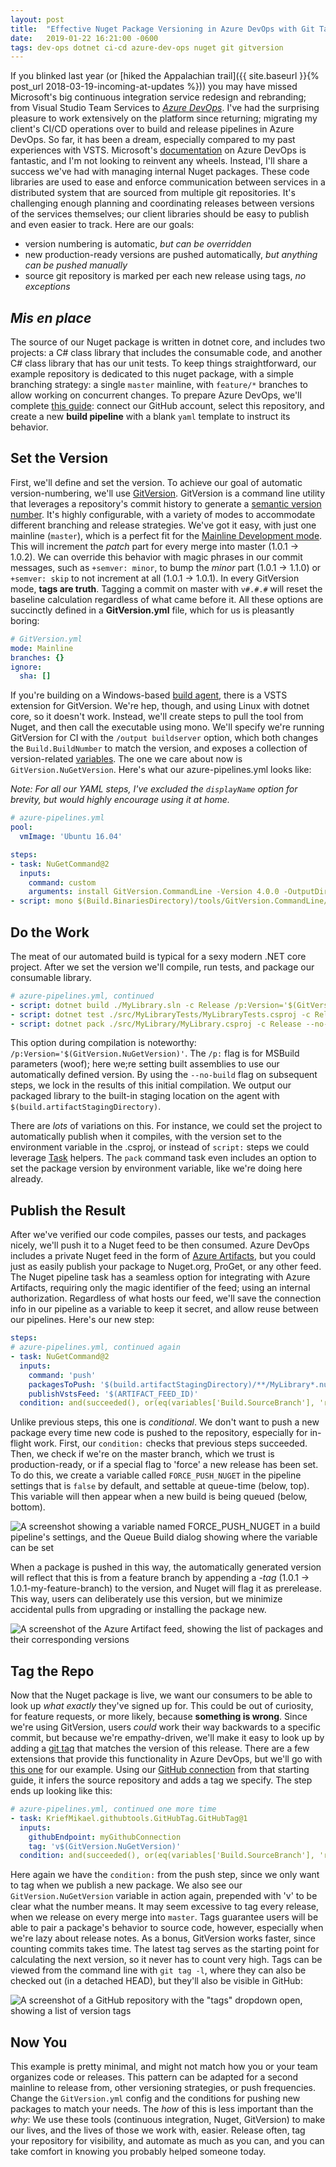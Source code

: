 ```yaml
---
layout: post
title:  "Effective Nuget Package Versioning in Azure DevOps with Git Tags and GitVersion"
date:   2019-01-22 16:21:00 -0600
tags: dev-ops dotnet ci-cd azure-dev-ops nuget git gitversion
---
```


If you blinked last year (or [hiked the Appalachian trail]({{ site.baseurl }}{% post_url 2018-03-19-incoming-at-updates %})) you may have missed Microsoft's big continuous integration service redesign and rebranding; from Visual Studio Team Services to [_Azure DevOps_](https://dev.azure.com). I've had the surprising pleasure to work extensively on the platform since returning; migrating my client's CI/CD operations over to build and release pipelines in Azure DevOps. So far, it has been a dream, especially compared to my past experiences with VSTS. Microsoft's [documentation](https://docs.microsoft.com/en-us/azure/devops/pipelines/) on Azure DevOps is fantastic, and I'm not looking to reinvent any wheels. Instead, I'll share a success we've had with managing internal Nuget packages.<!--more--> These code libraries are used to ease and enforce communication between services in a distributed system that are sourced from multiple git repositories. It's challenging enough planning and coordinating releases between versions of the services themselves; our client libraries should be easy to publish and even easier to track. Here are our goals:

- version numbering is automatic, _but can be overridden_
- new production-ready versions are pushed automatically, _but anything can be pushed manually_
- source git repository is marked per each new release using tags, _no exceptions_

## _Mis en place_

The source of our Nuget package is written in dotnet core, and includes two projects: a C# class library that includes the consumable code, and another C# class library that has our unit tests. To keep things straightforward, our example repository is dedicated to this nuget package, with a simple branching strategy: a single `master` mainline, with `feature/*` branches to allow working on concurrent changes. To prepare Azure DevOps, we'll complete [this guide](https://docs.microsoft.com/en-us/azure/devops/pipelines/get-started-yaml): connect our GitHub account, select this repository, and create a new **build pipeline** with a blank `yaml` template to instruct its behavior.

## Set the Version

First, we'll define and set the version. To achieve our goal of automatic version-numbering, we'll use [GitVersion](https://github.com/GitTools/GitVersion). GitVersion is a command line utility that leverages a repository's commit history to generate a [semantic version number](https://gitversion.readthedocs.io/en/latest/reference/intro-to-semver/). It's highly configurable, with a variety of modes to accommodate different branching and release strategies. We've got it easy, with just one mainline (`master`), which is a perfect fit for the [Mainline Development mode](https://gitversion.readthedocs.io/en/latest/reference/mainline-development/). This will increment the _patch_ part for every merge into master (1.0.1 -> 1.0.2). We can override this behavior with magic phrases in our commit messages, such as `+semver: minor`, to bump the _minor_ part (1.0.1 -> 1.1.0) or `+semver: skip` to not increment at all (1.0.1 -> 1.0.1). In every GitVersion mode, **tags are truth**. Tagging a commit on master with `v#.#.#` will reset the baseline calculation regardless of what came before it. All these options are succinctly defined in a **GitVersion.yml** file, which for us is pleasantly boring:

```yml
# GitVersion.yml
mode: Mainline
branches: {}
ignore:
  sha: []
```

If you're building on a Windows-based [build agent](https://docs.microsoft.com/en-us/azure/devops/pipelines/agents/hosted), there is a VSTS extension for GitVersion. We're hep, though, and using Linux with dotnet core, so it doesn't work. Instead, we'll create steps to pull the tool from Nuget, and then call the executable using mono. We'll specify we're running GitVersion for CI with the `/output buildserver` option, which both changes the `Build.BuildNumber` to match the version, and exposes a collection of version-related [variables](https://gitversion.readthedocs.io/en/latest/more-info/variables/). The one we care about now is `GitVersion.NuGetVersion`. Here's what our azure-pipelines.yml looks like:

_Note: For all our YAML steps, I've excluded the `displayName` option for brevity, but would highly encourage using it at home._

``` yml
# azure-pipelines.yml
pool:
  vmImage: 'Ubuntu 16.04'

steps:
- task: NuGetCommand@2
  inputs:
    command: custom
    arguments: install GitVersion.CommandLine -Version 4.0.0 -OutputDirectory $(Build.BinariesDirectory)/tools -ExcludeVersion
- script: mono $(Build.BinariesDirectory)/tools/GitVersion.CommandLine/tools/GitVersion.exe /output buildserver /nofetch
```

## Do the Work

The meat of our automated build is typical for a sexy modern .NET core project. After we set the version we'll compile, run tests, and package our consumable library.

``` yml
# azure-pipelines.yml, continued
- script: dotnet build ./MyLibrary.sln -c Release /p:Version='$(GitVersion.NuGetVersion)'
- script: dotnet test ./src/MyLibraryTests/MyLibraryTests.csproj -c Release --no-build
- script: dotnet pack ./src/MyLibrary/MyLibrary.csproj -c Release --no-build -o '$(build.artifactStagingDirectory)'
```

This option during compilation is noteworthy: `/p:Version='$(GitVersion.NuGetVersion)'`. The `/p:` flag is for MSBuild parameters (woof); here we;re setting built assemblies to use our automatically defined version. By using the `--no-build` flag on subsequent steps, we lock in the results of this initial compilation. We output our packaged library to the built-in staging location on the agent with `$(build.artifactStagingDirectory)`.

There are _lots_ of variations on this. For instance, we could set the project to automatically publish when it compiles, with the version set to the environment variable in the .csproj, or instead of `script:` steps we could leverage [Task](https://docs.microsoft.com/en-us/azure/devops/pipelines/tasks/build/dotnet-core-cli?view=vsts) helpers. The `pack` command task even includes an option to set the package version by environment variable, like we're doing here already.

## Publish the Result

After we've verified our code compiles, passes our tests, and packages nicely, we'll push it to a Nuget feed to be then consumed. Azure DevOps includes a private Nuget feed in the form of [Azure Artifacts](https://azure.microsoft.com/en-us/services/devops/artifacts/), but you could just as easily publish your package to Nuget.org, ProGet, or any other feed. The Nuget pipeline task has a seamless option for integrating with Azure Artifacts, requiring only the magic identifier of the feed; using an internal authorization. Regardless of what hosts our feed, we'll save the connection info in our pipeline as a variable to keep it secret, and allow reuse between our pipelines. Here's our new step:

``` yml
steps:
# azure-pipelines.yml, continued again
- task: NuGetCommand@2
  inputs:
    command: 'push'
    packagesToPush: '$(build.artifactStagingDirectory)/**/MyLibrary*.nupkg'
    publishVstsFeed: '$(ARTIFACT_FEED_ID)'
  condition: and(succeeded(), or(eq(variables['Build.SourceBranch'], 'refs/heads/master'), eq('true', variables['FORCE_PUSH_NUGET']))
```

Unlike previous steps, this one is _conditional_. We don't want to push a new package every time new code is pushed to the repository, especially for in-flight work. First, our `condition:` checks that previous steps succeeded. Then, we check if we're on the master branch, which we trust is production-ready, or if a special flag to 'force' a new release has been set. To do this, we create a variable called `FORCE_PUSH_NUGET` in the pipeline settings that is `false` by default, and settable at queue-time (below, top). This variable will then appear when a new build is being queued (below, bottom).

![A screenshot showing a variable named FORCE_PUSH_NUGET in a build pipeline's settings, and the Queue Build dialog showing where the variable can be set](/assets/post-resources/2019-01-22-auto-nuget-packages-in-azure-ad-pipeline-variable.jpg)

When a package is pushed in this way, the automatically generated version will reflect that this is from a feature branch by appending a _-tag_ (1.0.1 -> 1.0.1-my-feature-branch) to the version, and Nuget will flag it as prerelease. This way, users can deliberately use this version, but we minimize accidental pulls from upgrading or installing the package new.

![A screenshot of the Azure Artifact feed, showing the list of packages and their corresponding versions](/assets/post-resources/2019-01-22-auto-nuget-packages-in-azure-ad-artifact-feed.jpg)

## Tag the Repo

Now that the Nuget package is live, we want our consumers to be able to look up _what exactly_ they've signed up for. This could be out of curiosity, for feature requests, or more likely, because **something is wrong**. Since we're using GitVersion, users _could_ work their way backwards to a specific commit, but because we're empathy-driven, we'll make it easy to look up by adding a [git tag](https://git-scm.com/book/en/v2/Git-Basics-Tagging) that matches the version of this release. There are a few extensions that provide this functionality in Azure DevOps, but we'll go with [this one](https://github.com/mikaelkrief/GitHub-Tools-vsts-extensions/wiki/Tag-GitHub-source-code) for our example. Using our [GitHub connection](https://docs.microsoft.com/en-us/azure/devops/pipelines/repos/github) from that starting guide, it infers the source repository and adds a tag we specify. The step ends up looking like this:

``` yml
# azure-pipelines.yml, continued one more time
- task: KriefMikael.githubtools.GitHubTag.GitHubTag@1
  inputs:
    githubEndpoint: myGithubConnection
    tag: 'v$(GitVersion.NuGetVersion)'
  condition: and(succeeded(), or(eq(variables['Build.SourceBranch'], 'refs/heads/master'), eq('true', variables['FORCE_PUSH_NUGET']))
```

Here again we have the `condition:` from the push step, since we only want to tag when we publish a new package. We also see our `GitVersion.NuGetVersion` variable in action again, prepended with 'v' to be clear what the number means. It may seem excessive to tag every release, when we release on every merge into `master`. Tags guarantee users will be able to pair a package's behavior to source code, however, especially when we're lazy about release notes. As a bonus, GitVersion works faster, since counting commits takes time. The latest tag serves as the starting point for calculating the next version, so it never has to count very high. Tags can be viewed from the command line with `git tag -l`, where they can also be checked out (in a detached HEAD), but they'll also be visible in GitHub:

![A screenshot of a GitHub repository with the "tags" dropdown open, showing a list of version tags](/assets/post-resources/2019-01-22-auto-nuget-packages-in-azure-github-tags.jpg)

## Now You

This example is pretty minimal, and might not match how you or your team organizes code or releases. This pattern can be adapted for a second mainline to release from, other versioning strategies, or push frequencies. Change the `GitVersion.yml` config and the conditions for pushing new packages to match your needs. The _how_ of this is less important than the _why_: We use these tools (continuous integration, Nuget, GitVersion) to make our lives, and the lives of those we work with, easier. Release often, tag your repository for visibility, and automate as much as you can, and you can take comfort in knowing you probably helped someone today.
